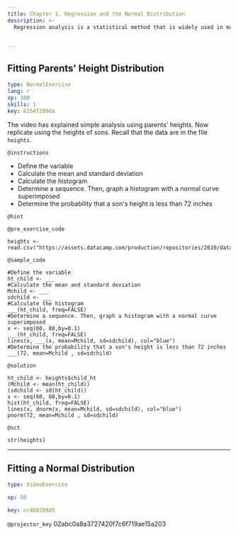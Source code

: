 ```yaml
---
title: Chapter 1. Regression and the Normal Distribution
description: >-
  Regression analysis is a statistical method that is widely used in many fields of study, with actuarial science being no exception. This chapter provides an introduction to the role of the normal distribution in regression, the use of logarithmic transformations in specifying regression relationships and the sampling basis that is critical for inferring regression results to broad populations of interest.


---
```

## Fitting Parents' Height Distribution

```yaml
type: NormalExercise
lang: r
xp: 100
skills: 1
key: 6154f289da
```

The video has explained simple analysis using parents' heights. Now replicate using the heights of sons. Recall that the data are in the file `heights`.

`@instructions`
-  Define the variable
-  Calculate the mean and standard deviation
-  Calculate the histogram
-  Determine a sequence. Then, graph a histogram with a normal curve superimposed
-  Determine the probability that a son's height is less than 72 inches

`@hint`


`@pre_exercise_code`
```{r}
heights <- read.csv("https://assets.datacamp.com/production/repositories/2610/datasets/c85ede6c205d22049e766bd08956b225c576255b/galton_height.csv")
```
`@sample_code`
```{r}
#Define the variable
ht_child <- ___
#Calculate the mean and standard deviation
Mchild <- ___
sdchild <- ___
#Calculate the histogram
___(ht_child, freq=FALSE)
#Determine a sequence. Then, graph a histogram with a normal curve superimposed
x <- seq(60, 80,by=0.1)
___(ht_child, freq=FALSE)
lines(x, ___(x, mean=Mchild, sd=sdchild), col="blue")
#Determine the probability that a son's height is less than 72 inches
___(72, mean=Mchild , sd=sdchild)
```
`@solution`
```{r}
ht_child <- heights$child_ht
(Mchild <- mean(ht_child))
(sdchild <- sd(ht_child))
x <- seq(60, 80,by=0.1)
hist(ht_child, freq=FALSE)
lines(x, dnorm(x, mean=Mchild, sd=sdchild), col="blue")
pnorm(72, mean=Mchild , sd=sdchild)
```
`@sct`
```{r}
str(heights)
```





---
## Fitting a Normal Distribution

```yaml
type: VideoExercise

xp: 50

key: cc4b0289d5
```

`@projector_key`
02abc0a8a3727420f7c6f719ae15a203